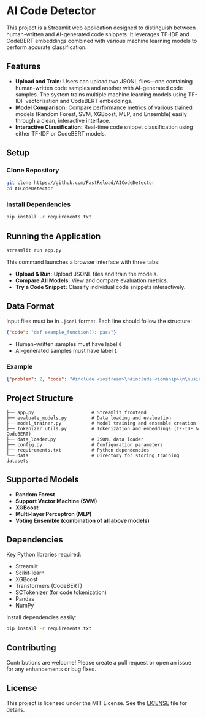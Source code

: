 # AI Code Detector

This project is a Streamlit web application designed to distinguish between human-written and AI-generated code snippets. It leverages TF-IDF and CodeBERT embeddings combined with various machine learning models to perform accurate classification.

## Features

* **Upload and Train:** Users can upload two JSONL files—one containing human-written code samples and another with AI-generated code samples. The system trains multiple machine learning models using TF-IDF vectorization and CodeBERT embeddings.
* **Model Comparison:** Compare performance metrics of various trained models (Random Forest, SVM, XGBoost, MLP, and Ensemble) easily through a clean, interactive interface.
* **Interactive Classification:** Real-time code snippet classification using either TF-IDF or CodeBERT models.

## Setup

### Clone Repository

```bash
git clone https://github.com/FastReload/AICodeDetector
cd AICodeDetector
```

### Install Dependencies

```bash
pip install -r requirements.txt
```

## Running the Application

```bash
streamlit run app.py
```

This command launches a browser interface with three tabs:

* **Upload & Run:** Upload JSONL files and train the models.
* **Compare All Models:** View and compare evaluation metrics.
* **Try a Code Snippet:** Classify individual code snippets interactively.

## Data Format

Input files must be in `.jsonl` format. Each line should follow the structure:

```json
{"code": "def example_function(): pass"}
```

* Human-written samples must have label `0`
* AI-generated samples must have label `1`

### Example

```json
{"problem": 2, "code": "#include <iostream>\n#include <iomanip>\n\nusing namespace std;\n\ndouble StepsToMiles(int userSteps) {\n  return static_cast<double>(userSteps) / 2000.0;\n}\n\nint main() {\n  int steps;\n  cin >> steps;\n\n  double miles = StepsToMiles(steps);\n\n  cout << fixed << setprecision(4) << miles << endl;\n\n  return 0;\n}", "class": 1, "version": 3, "model": "Gemini", "variation": 9}
```

## Project Structure

```
├── app.py                     # Streamlit frontend
├── evaluate_models.py         # Data loading and evaluation
├── model_trainer.py           # Model training and ensemble creation
├── tokenizer_utils.py         # Tokenization and embeddings (TF-IDF & CodeBERT)
├── data_loader.py             # JSONL data loader
├── config.py                  # Configuration parameters
├── requirements.txt           # Python dependencies
└── data                       # Directory for storing training datasets
```

## Supported Models

* **Random Forest**
* **Support Vector Machine (SVM)**
* **XGBoost**
* **Multi-layer Perceptron (MLP)**
* **Voting Ensemble (combination of all above models)**

## Dependencies

Key Python libraries required:

* Streamlit
* Scikit-learn
* XGBoost
* Transformers (CodeBERT)
* SCTokenizer (for code tokenization)
* Pandas
* NumPy

Install dependencies easily:

```bash
pip install -r requirements.txt
```

## Contributing

Contributions are welcome! Please create a pull request or open an issue for any enhancements or bug fixes.

## License

This project is licensed under the MIT License. See the [LICENSE](LICENSE) file for details.
